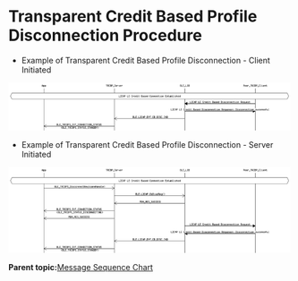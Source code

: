 # Transparent Credit Based Profile Disconnection Procedure

-   Example of Transparent Credit Based Profile Disconnection - Client Initiated

![](GUID-ECD4B273-24D7-4ED2-8226-16324A8B8B7F-low.png)

-   Example of Transparent Credit Based Profile Disconnection - Server Initiated

![](GUID-E1241EFF-949C-4482-8CC5-03D42A40CA8B-low.png)

**Parent topic:**[Message Sequence Chart](GUID-86D4C19A-D181-43E8-B97A-01AB532F2DBF.md)

